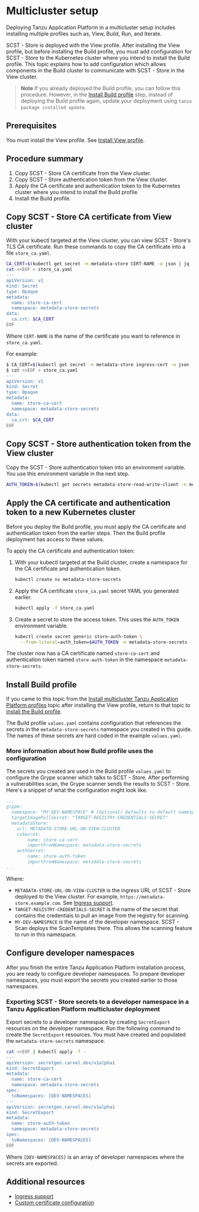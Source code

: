 # Multicluster setup

Deploying Tanzu Application Platform in a multicluster setup includes installing
multiple profiles such as, View, Build, Run, and Iterate.

SCST - Store is deployed with the View profile. After
installing the View profile, but before installing the Build profile, you must
add configuration for SCST - Store to the Kubernetes cluster where you intend to install the Build profile.
This topic explains how to add configuration which allows components in the Build
cluster to communicate with SCST - Store in the View cluster.

> **Note** If you already deployed the Build profile, you can follow
> this procedure. However, in the [Install Build
> profile](#install-build-profile) step, instead of deploying the Build profile
> again, update your deployment using `tanzu package installed update`.

## Prerequisites

You must install the View profile. See [Install View profile](../multicluster/installing-multicluster.hbs.md#install-view).

## Procedure summary

1. Copy SCST - Store CA certificate from the View cluster.
2. Copy SCST - Store authentication token from the View cluster.
3. Apply the CA certificate and authentication token to the Kubernetes cluster where you intend to install the Build profile.
4. Install the Build profile.

## Copy SCST - Store CA certificate from View cluster

With your kubectl targeted at the View cluster, you can view SCST - Store's TLS
CA certificate. Run these commands to copy the CA certificate into a file
`store_ca.yaml`.

```bash
CA_CERT=$(kubectl get secret -n metadata-store CERT-NAME -o json | jq -r ".data.\"ca.crt\"")
cat <<EOF > store_ca.yaml
---
apiVersion: v1
kind: Secret
type: Opaque
metadata:
  name: store-ca-cert
  namespace: metadata-store-secrets
data:
  ca.crt: $CA_CERT
EOF
```

Where `CERT-NAME` is the name of the certificate you want to reference in `store_ca.yaml`.

For example:

```bash
$ CA_CERT=$(kubectl get secret -n metadata-store ingress-cert -o json | jq -r ".data.\"ca.crt\"")
$ cat <<EOF > store_ca.yaml
---
apiVersion: v1
kind: Secret
type: Opaque
metadata:
  name: store-ca-cert
  namespace: metadata-store-secrets
data:
  ca.crt: $CA_CERT
EOF
```

## Copy SCST - Store authentication token from the View cluster

Copy the SCST - Store authentication token into an environment variable. You use
this environment variable in the next step.

```bash
AUTH_TOKEN=$(kubectl get secrets metadata-store-read-write-client -n metadata-store -o jsonpath="{.data.token}" | base64 -d)
```

## Apply the CA certificate and authentication token to a new Kubernetes cluster

Before you deploy the Build profile, you must apply the CA certificate and
authentication token from the earlier steps. Then the Build profile deployment
has access to these values.

To apply the CA certificate and authentication token:

1. With your kubectl targeted at the Build cluster, create a namespace for the CA
certificate and authentication token.

    ```bash
    kubectl create ns metadata-store-secrets
    ```

1. Apply the CA certificate `store_ca.yaml` secret YAML you generated earlier.

    ```bash
    kubectl apply -f store_ca.yaml
    ```

1. Create a secret to store the access token. This uses the `AUTH_TOKEN` environment variable.

    ```bash
    kubectl create secret generic store-auth-token \
      --from-literal=auth_token=$AUTH_TOKEN -n metadata-store-secrets
    ```

The cluster now has a CA certificate named  `store-ca-cert` and authentication
token named `store-auth-token` in the namespace `metadata-store-secrets`.

## <a id='install-build-profile'></a>Install Build profile

If you came to this topic from the [Install multicluster Tanzu Application
Platform profiles](../multicluster/installing-multicluster.hbs.md) topic after
installing the View profile, return to that topic to [install the Build
profile](../multicluster/installing-multicluster.hbs.md#install-build).

The Build profile `values.yaml` contains configuration that references the
secrets in the `metadata-store-secrets` namespace you created in this guide. The
names of these secrets are hard coded in the example `values.yaml`.

### More information about how Build profile uses the configuration

The secrets you created are used in the Build profile `values.yaml` to configure
the Grype scanner which talks to SCST - Store. After performing a vulnerabilities
scan, the Grype scanner sends the results to SCST - Store. Here's a snippet of
what the configuration might look like.

```yaml
...
grype:
  namespace: "MY-DEV-NAMESPACE" # (Optional) Defaults to default namespace.
  targetImagePullSecret: "TARGET-REGISTRY-CREDENTIALS-SECRET"
  metadataStore:
    url: METADATA-STORE-URL-ON-VIEW-CLUSTER
    caSecret:
        name: store-ca-cert
        importFromNamespace: metadata-store-secrets
    authSecret:
        name: store-auth-token
        importFromNamespace: metadata-store-secrets
...
```

Where:

- `METADATA-STORE-URL-ON-VIEW-CLUSTER` is the ingress URL of SCST - Store
  deployed to the View cluster. For example,
  `https://metadata-store.example.com`. See [Ingress support](ingress.hbs.md).
- `TARGET-REGISTRY-CREDENTIALS-SECRET` is the name of the secret that contains
  the credentials to pull an image from the registry for scanning.
- `MY-DEV-NAMESPACE` is the name of the developer namespace. SCST - Scan deploys
  the ScanTemplates there. This allows the scanning feature to run in this
  namespace.

## Configure developer namespaces

After you finish the entire Tanzu Application Platform installation process, you
are ready to configure developer namespaces. To prepare developer namespaces,
you must export the secrets you created earlier to those namespaces.

### Exporting SCST - Store secrets to a developer namespace in a Tanzu Application Platform multicluster deployment

Export secrets to a developer namespace by creating `SecretExport` resources on
the developer namespace. Run the following command to create the `SecretExport`
resources. You must have created and populated the `metadata-store-secrets`
namespace.

```bash
cat <<EOF | kubectl apply -f -
---
apiVersion: secretgen.carvel.dev/v1alpha1
kind: SecretExport
metadata:
  name: store-ca-cert
  namespace: metadata-store-secrets
spec:
  toNamespaces: [DEV-NAMESPACES]
---
apiVersion: secretgen.carvel.dev/v1alpha1
kind: SecretExport
metadata:
  name: store-auth-token
  namespace: metadata-store-secrets
spec:
  toNamespaces: [DEV-NAMESPACES]
EOF
```

Where `[DEV-NAMESPACES]` is an array of developer namespaces where the secrets are exported.

## Additional resources

- [Ingress support](ingress.hbs.md)
- [Custom certificate configuration](custom-cert.hbs.md)
